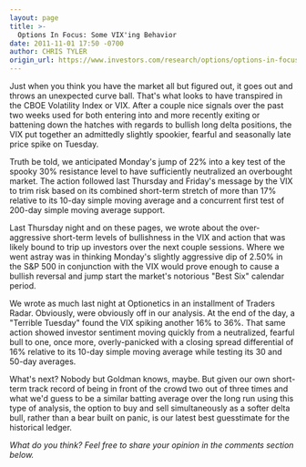 ```yaml
---
layout: page
title: >-
  Options In Focus: Some VIX'ing Behavior
date: 2011-11-01 17:50 -0700
author: CHRIS TYLER
origin_url: https://www.investors.com/research/options/options-in-focus-some-vixing-behavior/
---
```






Just when you think you have the market all but figured out, it goes out and throws an unexpected curve ball. That's what looks to have transpired in the CBOE Volatility Index or VIX. After a couple nice signals over the past two weeks used for both entering into and more recently exiting or battening down the hatches with regards to bullish long delta positions, the VIX put together an admittedly slightly spookier, fearful and seasonally late price spike on Tuesday. 

  

Truth be told, we anticipated Monday's jump of 22% into a key test of the spooky 30% resistance level to have sufficiently neutralized an overbought market. The action followed last Thursday and Friday's message by the VIX to trim risk based on its combined short-term stretch of more than 17% relative to its 10-day simple moving average and a concurrent first test of 200-day simple moving average support. 

  

Last Thursday night and on these pages, we wrote about the over-aggressive short-term levels of bullishness in the VIX and action that was likely bound to trip up investors over the next couple sessions. Where we went astray was in thinking Monday's slightly aggressive dip of 2.50% in the S&P 500 in conjunction with the VIX would prove enough to cause a bullish reversal and jump start the market's notorious "Best Six" calendar period. 

  

We wrote as much last night at Optionetics in an installment of Traders Radar. Obviously, were obviously off in our analysis. At the end of the day, a "Terrible Tuesday" found the VIX spiking another 16% to 36%. That same action showed investor sentiment moving quickly from a neutralized, fearful bull to one, once more, overly-panicked with a closing spread differential of 16% relative to its 10-day simple moving average while testing its 30 and 50-day averages. 

  

What's next? Nobody but Goldman knows, maybe. But given our own short-term track record of being in front of the crowd two out of three times and what we'd guess to be a similar batting average over the long run using this type of analysis, the option to buy and sell simultaneously as a softer delta bull, rather than a bear built on panic, is our latest best guesstimate for the historical ledger.

  

*What do you think? Feel free to share your opinion in the comments section below.*




